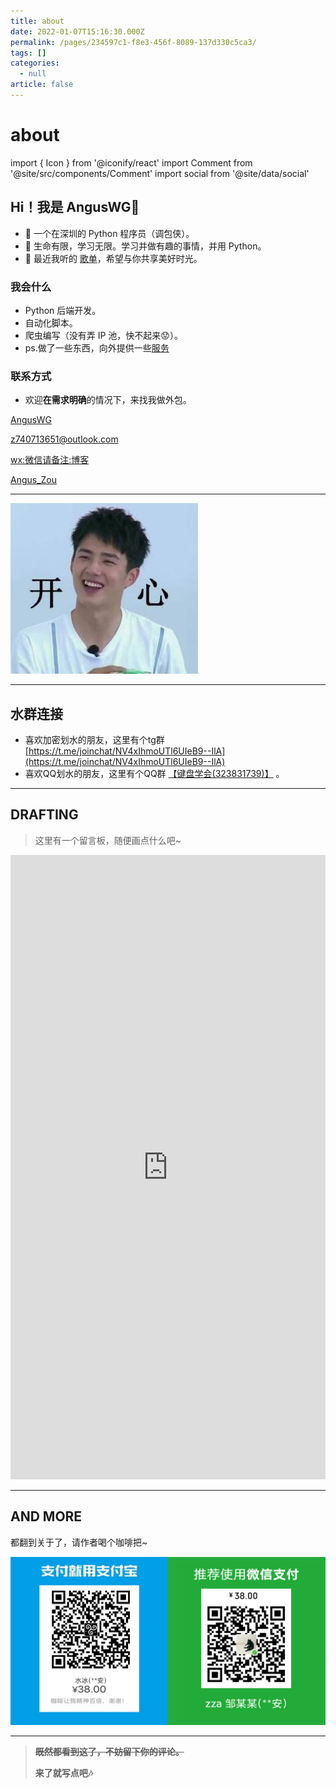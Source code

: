 ```yaml
---
title: about
date: 2022-01-07T15:16:30.000Z
permalink: /pages/234597c1-f8e3-456f-8089-137d330c5ca3/
tags: []
categories:
  - null
article: false
---
```


# about

import { Icon } from '@iconify/react'
import Comment from '@site/src/components/Comment'
import social from '@site/data/social'

## Hi！我是 AngusWG👋

- 🧑 一个在深圳的 Python 程序员（调包侠）。
- 📣 生命有限，学习无限。学习并做有趣的事情，并用 Python。
- 🎵 最近我听的 [歌单](https://music.163.com/#/playlist?id=149086736)，希望与你共享美好时光。

### 我会什么

- Python 后端开发。
- 自动化脚本。
- 爬虫编写（没有弄 IP 池，快不起来😟）。
- ps.做了一些东西，向外提供一些[服务](./articles/services.md)

### 联系方式

- 欢迎**在需求明确**的情况下，来找我做外包。

<p style={{ display: 'flex', 'align-items': 'center', gap: '0.5rem' }}>
  <Icon icon="ri:github-line" width="20" heigth="20" />
  <a href={social.github.href}>AngusWG</a>
</p>

<p style={{ display: 'flex', 'align-items': 'center', gap: '0.5rem' }}>
  <Icon icon="ri:mail-open-line" width="20" heigth="20" />
  <a href={social.email.href}>z740713651@outlook.com</a>
</p>

<!--  <p style={{ display: 'flex', 'align-items': 'center', gap: '0.5rem' }}>
  <Icon icon="ri:qq-line" width="20" heigth="20" />
  <a href={social.qq.href}>QQ</a>
</p>  -->

<p style={{ display: 'flex', 'align-items': 'center', gap: '0.5rem' }}>
  <Icon icon="ri:wechat-2-line" width="20" heigth="20" />
  <a href={social.wx.href}>wx:微信请备注:博客</a>
</p>

<p style={{ display: 'flex', 'align-items': 'center', gap: '0.5rem' }}>
  <Icon icon="ri:twitter-x-line" width="20" heigth="20" /> <a href={social.twitter.href}>Angus_Zou</a>
</p>

---

![嘿嘿](./images/liuhaoran.png)

---

## 水群连接

- 喜欢加密划水的朋友，这里有个tg群 [https://t.me/joinchat/NV4xIhmoUTl6UIeB9--IlA](https://t.me/joinchat/NV4xIhmoUTl6UIeB9--IlA)
- 喜欢QQ划水的朋友，这里有个QQ群 [【键盘学会(323831739)】](https://jq.qq.com/?_wv=1027&k=oFwS0Mjh) 。

---

## DRAFTING

> 这里有一个留言板，随便画点什么吧~

<div class="block-embed block-embed-service-youtube">
    <iframe
        type="text/html"
        width="100%" height="999px"
        src="https://witeboard.com/bcc77110-af91-11ee-b11a-e5abc3cbd63a"
        frameborder="0"
        webkitallowfullscreen=""
        mozallowfullscreen=""
        allowfullscreen="allowfullscreen">
    </iframe>
</div>

---

## AND MORE

都翻到关于了，请作者喝个咖啡把~

![咖啡使我精神百倍](./images/for_coffee.png)

---

> **~~既然都看到这了，不妨留下你的评论。~~**
>
> **来了就写点吧🎶**
